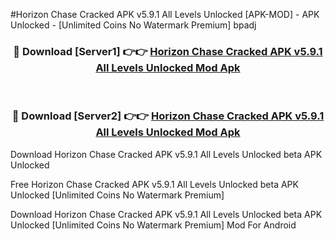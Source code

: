 #Horizon Chase Cracked APK v5.9.1 All Levels Unlocked [APK-MOD] - APK Unlocked - [Unlimited Coins No Watermark Premium] bpadj



<div align="center">

<h3>🔴 Download [Server1] 👉👉 <a href="https://momento.my/?title=Horizon_Chase_Cracked_APK_v5.9.1_All_Levels_Unlocked">Horizon Chase Cracked APK v5.9.1 All Levels Unlocked Mod Apk</a></h3><br>

<h3>🔴 Download [Server2] 👉👉 <a href="https://momento.my/?title=Horizon_Chase_Cracked_APK_v5.9.1_All_Levels_Unlocked">Horizon Chase Cracked APK v5.9.1 All Levels Unlocked Mod Apk</a></h3>
</div>



Download Horizon Chase Cracked APK v5.9.1 All Levels Unlocked beta APK Unlocked

Free Horizon Chase Cracked APK v5.9.1 All Levels Unlocked beta APK Unlocked [Unlimited Coins No Watermark Premium]

Download Horizon Chase Cracked APK v5.9.1 All Levels Unlocked beta APK Unlocked [Unlimited Coins No Watermark Premium] Mod For Android
